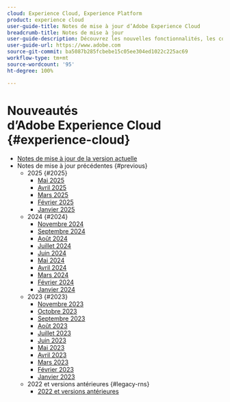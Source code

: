 ```yaml
---
cloud: Experience Cloud, Experience Platform
product: experience cloud
user-guide-title: Notes de mise à jour d’Adobe Experience Cloud
breadcrumb-title: Notes de mise à jour
user-guide-description: Découvrez les nouvelles fonctionnalités, les correctifs et les avis importants dans Adobe Experience Cloud et Experience Platform.
user-guide-url: https://www.adobe.com
source-git-commit: ba5087b285fcbebe15c05ee304ed1022c225ac69
workflow-type: tm+mt
source-wordcount: '95'
ht-degree: 100%

---
```



# Nouveautés d’Adobe Experience Cloud {#experience-cloud}

+ [Notes de mise à jour de la version actuelle](current.md)
+ Notes de mise à jour précédentes {#previous}
   + 2025 {#2025}
      + [Mai 2025](c-legacy-releases/2025/05142025.md)
      + [Avril 2025](c-legacy-releases/2025/04162025.md)
      + [Mars 2025](c-legacy-releases/2025/03122025.md)
      + [Février 2025](c-legacy-releases/2025/02122025.md)
      + [Janvier 2025](c-legacy-releases/2025/01222025.md)
   + 2024 {#2024}
      + [Novembre 2024](c-legacy-releases/2024/10232024.md)
      + [Septembre 2024](c-legacy-releases/2024/09122024.md)
      + [Août 2024](c-legacy-releases/2024/09142023.md)
      + [Juillet 2024](c-legacy-releases/2024/07172024.md)
      + [Juin 2024](c-legacy-releases/2024/06122024.md)
      + [Mai 2024](c-legacy-releases/2024/05152024.md)
      + [Avril 2024](c-legacy-releases/2024/04172024.md)
      + [Mars 2024](c-legacy-releases/2024/03132024.md)
      + [Février 2024](c-legacy-releases/2024/02142024.md)
      + [Janvier 2024](c-legacy-releases/2024/01112024.md)
   + 2023 {#2023}
      + [Novembre 2023](c-legacy-releases/2023/10252023.md)
      + [Octobre 2023](c-legacy-releases/2023/10042023.md)
      + [Septembre 2023](c-legacy-releases/2023/09132023.md)
      + [Août 2023](c-legacy-releases/2023/08092023.md)
      + [Juillet 2023](c-legacy-releases/2023/07122023.md)
      + [Juin 2023](c-legacy-releases/2023/06072023.md)
      + [Mai 2023](c-legacy-releases/2023/05102023.md)
      + [Avril 2023](c-legacy-releases/2023/04122023.md)
      + [Mars 2023](c-legacy-releases/2023/03082023.md)
      + [Février 2023](c-legacy-releases/2023/02082023.md)
      + [Janvier 2023](c-legacy-releases/2023/01112023.md)
   + 2022 et versions antérieures {#legacy-rns}
      + [2022 et versions antérieures](c-legacy-releases/2022-earlier.md)